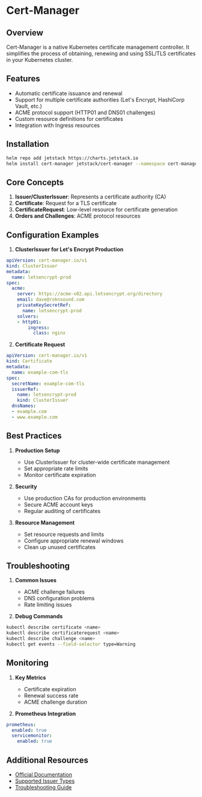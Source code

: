 # Cert-Manager

## Overview
Cert-Manager is a native Kubernetes certificate management controller. It simplifies the process of obtaining, renewing and using SSL/TLS certificates in your Kubernetes cluster.

## Features
- Automatic certificate issuance and renewal
- Support for multiple certificate authorities (Let's Encrypt, HashiCorp Vault, etc.)
- ACME protocol support (HTTP01 and DNS01 challenges)
- Custom resource definitions for certificates
- Integration with Ingress resources

## Installation

```bash
helm repo add jetstack https://charts.jetstack.io
helm install cert-manager jetstack/cert-manager --namespace cert-manager --create-namespace --set installCRDs=true
```

## Core Concepts
1. **Issuer/ClusterIssuer**: Represents a certificate authority (CA)
2. **Certificate**: Request for a TLS certificate
3. **CertificateRequest**: Low-level resource for certificate generation
4. **Orders and Challenges**: ACME protocol resources

## Configuration Examples

1. **ClusterIssuer for Let's Encrypt Production**
```yaml
apiVersion: cert-manager.io/v1
kind: ClusterIssuer
metadata:
  name: letsencrypt-prod
spec:
  acme:
    server: https://acme-v02.api.letsencrypt.org/directory
    email: dave@roknsound.com
    privateKeySecretRef:
      name: letsencrypt-prod
    solvers:
    - http01:
        ingress:
          class: nginx
```

2. **Certificate Request**
```yaml
apiVersion: cert-manager.io/v1
kind: Certificate
metadata:
  name: example-com-tls
spec:
  secretName: example-com-tls
  issuerRef:
    name: letsencrypt-prod
    kind: ClusterIssuer
  dnsNames:
  - example.com
  - www.example.com
```

## Best Practices
1. **Production Setup**
   - Use ClusterIssuer for cluster-wide certificate management
   - Set appropriate rate limits
   - Monitor certificate expiration

2. **Security**
   - Use production CAs for production environments
   - Secure ACME account keys
   - Regular auditing of certificates

3. **Resource Management**
   - Set resource requests and limits
   - Configure appropriate renewal windows
   - Clean up unused certificates

## Troubleshooting
1. **Common Issues**
   - ACME challenge failures
   - DNS configuration problems
   - Rate limiting issues

2. **Debug Commands**
```bash
kubectl describe certificate <name>
kubectl describe certificaterequest <name>
kubectl describe challenge <name>
kubectl get events --field-selector type=Warning
```

## Monitoring
1. **Key Metrics**
   - Certificate expiration
   - Renewal success rate
   - ACME challenge duration

2. **Prometheus Integration**
```yaml
prometheus:
  enabled: true
  servicemonitor:
    enabled: true
```

## Additional Resources
- [Official Documentation](https://cert-manager.io/docs/)
- [Supported Issuer Types](https://cert-manager.io/docs/configuration/)
- [Troubleshooting Guide](https://cert-manager.io/docs/troubleshooting/)